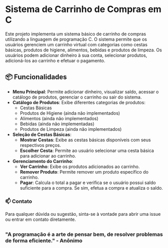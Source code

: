 # Sistema de Carrinho de Compras em C

Este projeto implementa um sistema básico de carrinho de compras utilizando a linguagem de programação C. O sistema permite que os usuários gerenciem um carrinho virtual com categorias como cestas básicas, produtos de higiene, alimentos, bebidas e produtos de limpeza. Os usuários podem adicionar dinheiro à sua conta, selecionar produtos, adicioná-los ao carrinho e efetuar o pagamento.

## 📦 Funcionalidades

- **Menu Principal**: Permite adicionar dinheiro, visualizar saldo, acessar o catálogo de produtos, gerenciar o carrinho ou sair do sistema.
- **Catálogo de Produtos**: Exibe diferentes categorias de produtos:
  - Cestas Básicas
  - Produtos de Higiene (ainda não implementados)
  - Alimentos (ainda não implementados)
  - Bebidas (ainda não implementadas)
  - Produtos de Limpeza (ainda não implementados)
- **Seleção de Cestas Básicas**:
  - **Mostrar Cestas**: Exibe as cestas básicas disponíveis com seus respectivos preços.
  - **Escolher Cesta**: Permite ao usuário selecionar uma cesta básica para adicionar ao carrinho.
- **Gerenciamento do Carrinho**:
  - **Ver Carrinho**: Exibe os produtos adicionados ao carrinho.
  - **Remover Produto**: Permite remover um produto específico do carrinho.
  - **Pagar**: Calcula o total a pagar e verifica se o usuário possui saldo suficiente para a compra. Se sim, efetua a compra e atualiza o saldo.

### 📫 Contato
Para qualquer dúvida ou sugestão, sinta-se à vontade para abrir uma issue ou entrar em contato diretamente.
## 
### "A programação é a arte de pensar bem, de resolver problemas de forma eficiente." - Anônimo
